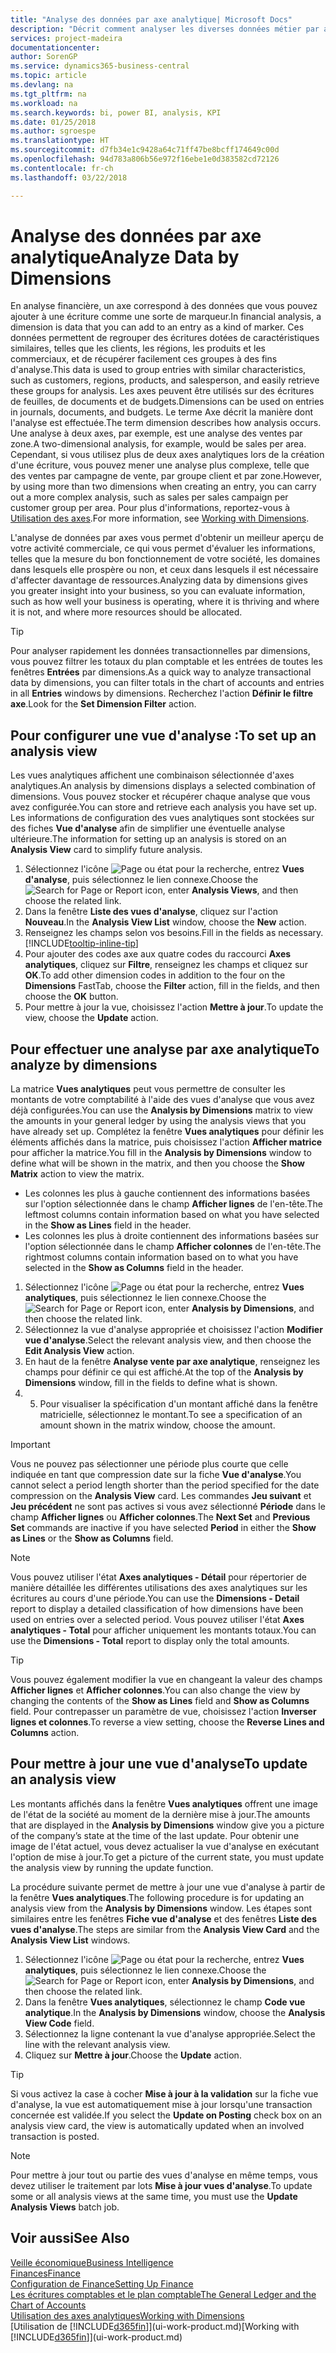 ```yaml
---
title: "Analyse des données par axe analytique| Microsoft Docs"
description: "Décrit comment analyser les diverses données métier par axe analytique."
services: project-madeira
documentationcenter: 
author: SorenGP
ms.service: dynamics365-business-central
ms.topic: article
ms.devlang: na
ms.tgt_pltfrm: na
ms.workload: na
ms.search.keywords: bi, power BI, analysis, KPI
ms.date: 01/25/2018
ms.author: sgroespe
ms.translationtype: HT
ms.sourcegitcommit: d7fb34e1c9428a64c71ff47be8bcff174649c00d
ms.openlocfilehash: 94d783a806b56e972f16ebe1e0d383582cd72126
ms.contentlocale: fr-ch
ms.lasthandoff: 03/22/2018

---
```

#  <a name="analyze-data-by-dimensions"></a><span data-ttu-id="161ee-103">Analyse des données par axe analytique</span><span class="sxs-lookup"><span data-stu-id="161ee-103">Analyze Data by Dimensions</span></span>
<span data-ttu-id="161ee-104">En analyse financière, un axe correspond à des données que vous pouvez ajouter à une écriture comme une sorte de marqueur.</span><span class="sxs-lookup"><span data-stu-id="161ee-104">In financial analysis, a dimension is data that you can add to an entry as a kind of marker.</span></span> <span data-ttu-id="161ee-105">Ces données permettent de regrouper des écritures dotées de caractéristiques similaires, telles que les clients, les régions, les produits et les commerciaux, et de récupérer facilement ces groupes à des fins d'analyse.</span><span class="sxs-lookup"><span data-stu-id="161ee-105">This data is used to group entries with similar characteristics, such as customers, regions, products, and salesperson, and easily retrieve these groups for analysis.</span></span> <span data-ttu-id="161ee-106">Les axes peuvent être utilisés sur des écritures de feuilles, de documents et de budgets.</span><span class="sxs-lookup"><span data-stu-id="161ee-106">Dimensions can be used on entries in journals, documents, and budgets.</span></span> <span data-ttu-id="161ee-107">Le terme Axe décrit la manière dont l'analyse est effectuée.</span><span class="sxs-lookup"><span data-stu-id="161ee-107">The term dimension describes how analysis occurs.</span></span> <span data-ttu-id="161ee-108">Une analyse à deux axes, par exemple, est une analyse des ventes par zone.</span><span class="sxs-lookup"><span data-stu-id="161ee-108">A two-dimensional analysis, for example, would be sales per area.</span></span> <span data-ttu-id="161ee-109">Cependant, si vous utilisez plus de deux axes analytiques lors de la création d'une écriture, vous pouvez mener une analyse plus complexe, telle que des ventes par campagne de vente, par groupe client et par zone.</span><span class="sxs-lookup"><span data-stu-id="161ee-109">However, by using more than two dimensions when creating an entry, you can carry out a more complex analysis, such as sales per sales campaign per customer group per area.</span></span> <span data-ttu-id="161ee-110">Pour plus d'informations, reportez-vous à [Utilisation des axes](finance-dimensions.md).</span><span class="sxs-lookup"><span data-stu-id="161ee-110">For more information, see [Working with Dimensions](finance-dimensions.md).</span></span>

<span data-ttu-id="161ee-111">L'analyse de données par axes vous permet d'obtenir un meilleur aperçu de votre activité commerciale, ce qui vous permet d'évaluer les informations, telles que la mesure du bon fonctionnement de votre société, les domaines dans lesquels elle prospère ou non, et ceux dans lesquels il est nécessaire d'affecter davantage de ressources.</span><span class="sxs-lookup"><span data-stu-id="161ee-111">Analyzing data by dimensions gives you greater insight into your business, so you can evaluate information, such as how well your business is operating, where it is thriving and where it is not, and where more resources should be allocated.</span></span>

> [!TIP]
> <span data-ttu-id="161ee-112">Pour analyser rapidement les données transactionnelles par dimensions, vous pouvez filtrer les totaux du plan comptable et les entrées de toutes les fenêtres **Entrées** par dimensions.</span><span class="sxs-lookup"><span data-stu-id="161ee-112">As a quick way to analyze transactional data by dimensions, you can filter totals in the chart of accounts and entries in all **Entries** windows by dimensions.</span></span> <span data-ttu-id="161ee-113">Recherchez l'action **Définir le filtre axe**.</span><span class="sxs-lookup"><span data-stu-id="161ee-113">Look for the **Set Dimension Filter** action.</span></span>

## <a name="to-set-up-an-analysis-view"></a><span data-ttu-id="161ee-114">Pour configurer une vue d'analyse :</span><span class="sxs-lookup"><span data-stu-id="161ee-114">To set up an analysis view</span></span>  
<span data-ttu-id="161ee-115">Les vues analytiques affichent une combinaison sélectionnée d'axes analytiques.</span><span class="sxs-lookup"><span data-stu-id="161ee-115">An analysis by dimensions displays a selected combination of dimensions.</span></span> <span data-ttu-id="161ee-116">Vous pouvez stocker et récupérer chaque analyse que vous avez configurée.</span><span class="sxs-lookup"><span data-stu-id="161ee-116">You can store and retrieve each analysis you have set up.</span></span> <span data-ttu-id="161ee-117">Les informations de configuration des vues analytiques sont stockées sur des fiches **Vue d'analyse** afin de simplifier une éventuelle analyse ultérieure.</span><span class="sxs-lookup"><span data-stu-id="161ee-117">The information for setting up an analysis is stored on an **Analysis View** card to simplify future analysis.</span></span>  

1. <span data-ttu-id="161ee-118">Sélectionnez l'icône ![Page ou état pour la recherche](media/ui-search/search_small.png "icône Page ou état pour la recherche"), entrez **Vues d'analyse**, puis sélectionnez le lien connexe.</span><span class="sxs-lookup"><span data-stu-id="161ee-118">Choose the ![Search for Page or Report](media/ui-search/search_small.png "Search for Page or Report icon") icon, enter **Analysis Views**, and then choose the related link.</span></span>  
2. <span data-ttu-id="161ee-119">Dans la fenêtre **Liste des vues d'analyse**, cliquez sur l'action **Nouveau**.</span><span class="sxs-lookup"><span data-stu-id="161ee-119">In the **Analysis View List** window, choose the **New** action.</span></span>
3. <span data-ttu-id="161ee-120">Renseignez les champs selon vos besoins.</span><span class="sxs-lookup"><span data-stu-id="161ee-120">Fill in the fields as necessary.</span></span> [!INCLUDE[tooltip-inline-tip](includes/tooltip-inline-tip_md.md)]
4. <span data-ttu-id="161ee-121">Pour ajouter des codes axe aux quatre codes du raccourci **Axes analytiques**, cliquez sur **Filtre**, renseignez les champs et cliquez sur **OK**.</span><span class="sxs-lookup"><span data-stu-id="161ee-121">To add other dimension codes in addition to the four on the **Dimensions** FastTab, choose the **Filter** action, fill in the fields, and then choose the **OK** button.</span></span>  
5. <span data-ttu-id="161ee-122">Pour mettre à jour la vue, choisissez l'action **Mettre à jour**.</span><span class="sxs-lookup"><span data-stu-id="161ee-122">To update the view, choose the **Update** action.</span></span>

## <a name="to-analyze-by-dimensions"></a><span data-ttu-id="161ee-123">Pour effectuer une analyse par axe analytique</span><span class="sxs-lookup"><span data-stu-id="161ee-123">To analyze by dimensions</span></span>
<span data-ttu-id="161ee-124">La matrice **Vues analytiques** peut vous permettre de consulter les montants de votre comptabilité à l'aide des vues d'analyse que vous avez déjà configurées.</span><span class="sxs-lookup"><span data-stu-id="161ee-124">You can use the **Analysis by Dimensions** matrix to view the amounts in your general ledger by using the analysis views that you have already set up.</span></span> <span data-ttu-id="161ee-125">Complétez la fenêtre **Vues analytiques** pour définir les éléments affichés dans la matrice, puis choisissez l'action **Afficher matrice** pour afficher la matrice.</span><span class="sxs-lookup"><span data-stu-id="161ee-125">You fill in the **Analysis by Dimensions** window to define what will be shown in the matrix, and then you choose the **Show Matrix** action to view the matrix.</span></span>  

- <span data-ttu-id="161ee-126">Les colonnes les plus à gauche contiennent des informations basées sur l'option sélectionnée dans le champ **Afficher lignes** de l'en-tête.</span><span class="sxs-lookup"><span data-stu-id="161ee-126">The leftmost columns contain information based on what you have selected in the **Show as Lines** field in the header.</span></span>  
- <span data-ttu-id="161ee-127">Les colonnes les plus à droite contiennent des informations basées sur l'option sélectionnée dans le champ **Afficher colonnes** de l'en-tête.</span><span class="sxs-lookup"><span data-stu-id="161ee-127">The rightmost columns contain information based on to what you have selected in the **Show as Columns** field in the header.</span></span>  

1. <span data-ttu-id="161ee-128">Sélectionnez l'icône ![Page ou état pour la recherche](media/ui-search/search_small.png "icône Page ou état pour la recherche"), entrez **Vues analytiques**, puis sélectionnez le lien connexe.</span><span class="sxs-lookup"><span data-stu-id="161ee-128">Choose the ![Search for Page or Report](media/ui-search/search_small.png "Search for Page or Report icon") icon, enter **Analysis by Dimensions**, and then choose the related link.</span></span>  
2. <span data-ttu-id="161ee-129">Sélectionnez la vue d'analyse appropriée et choisissez l'action **Modifier vue d'analyse**.</span><span class="sxs-lookup"><span data-stu-id="161ee-129">Select the relevant analysis view,  and then choose the **Edit Analysis View** action.</span></span>
3. <span data-ttu-id="161ee-130">En haut de la fenêtre **Analyse vente par axe analytique**, renseignez les champs pour définir ce qui est affiché.</span><span class="sxs-lookup"><span data-stu-id="161ee-130">At the top of the **Analysis by Dimensions** window, fill in the fields to define what is shown.</span></span>
4. 5. <span data-ttu-id="161ee-131">Pour visualiser la spécification d'un montant affiché dans la fenêtre matricielle, sélectionnez le montant.</span><span class="sxs-lookup"><span data-stu-id="161ee-131">To see a specification of an amount shown in the matrix window, choose the amount.</span></span>  

> [!IMPORTANT]  
>   <span data-ttu-id="161ee-132">Vous ne pouvez pas sélectionner une période plus courte que celle indiquée en tant que compression date sur la fiche **Vue d'analyse**.</span><span class="sxs-lookup"><span data-stu-id="161ee-132">You cannot select a period length shorter than the period specified for the date compression on the **Analysis View** card.</span></span> <span data-ttu-id="161ee-133">Les commandes **Jeu suivant** et **Jeu précédent** ne sont pas actives si vous avez sélectionné **Période** dans le champ **Afficher lignes** ou **Afficher colonnes**.</span><span class="sxs-lookup"><span data-stu-id="161ee-133">The **Next Set** and **Previous Set** commands are inactive if you have selected **Period** in either the **Show as Lines** or the **Show as Columns** field.</span></span>  

> [!NOTE]  
>   <span data-ttu-id="161ee-134">Vous pouvez utiliser l'état **Axes analytiques - Détail** pour répertorier de manière détaillée les différentes utilisations des axes analytiques sur les écritures au cours d'une période.</span><span class="sxs-lookup"><span data-stu-id="161ee-134">You can use the **Dimensions - Detail** report to display a detailed classification of how dimensions have been used on entries over a selected period.</span></span> <span data-ttu-id="161ee-135">Vous pouvez utiliser l'état **Axes analytiques - Total** pour afficher uniquement les montants totaux.</span><span class="sxs-lookup"><span data-stu-id="161ee-135">You can use the **Dimensions - Total** report to display only the total amounts.</span></span>  

> [!TIP]  
>   <span data-ttu-id="161ee-136">Vous pouvez également modifier la vue en changeant la valeur des champs **Afficher lignes** et **Afficher colonnes**.</span><span class="sxs-lookup"><span data-stu-id="161ee-136">You can also change the view by changing the contents of the **Show as Lines** field and **Show as Columns** field.</span></span> <span data-ttu-id="161ee-137">Pour contrepasser un paramètre de vue, choisissez l'action **Inverser lignes et colonnes**.</span><span class="sxs-lookup"><span data-stu-id="161ee-137">To reverse a view setting, choose the **Reverse Lines and Columns** action.</span></span>

## <a name="to-update-an-analysis-view"></a><span data-ttu-id="161ee-138">Pour mettre à jour une vue d'analyse</span><span class="sxs-lookup"><span data-stu-id="161ee-138">To update an analysis view</span></span>  
<span data-ttu-id="161ee-139">Les montants affichés dans la fenêtre **Vues analytiques** offrent une image de l'état de la société au moment de la dernière mise à jour.</span><span class="sxs-lookup"><span data-stu-id="161ee-139">The amounts that are displayed in the **Analysis by Dimensions** window give you a picture of the company’s state at the time of the last update.</span></span> <span data-ttu-id="161ee-140">Pour obtenir une image de l'état actuel, vous devez actualiser la vue d'analyse en exécutant l'option de mise à jour.</span><span class="sxs-lookup"><span data-stu-id="161ee-140">To get a picture of the current state, you must update the analysis view by running the update function.</span></span>

<span data-ttu-id="161ee-141">La procédure suivante permet de mettre à jour une vue d'analyse à partir de la fenêtre **Vues analytiques**.</span><span class="sxs-lookup"><span data-stu-id="161ee-141">The following procedure is for updating an analysis view from the **Analysis by Dimensions** window.</span></span> <span data-ttu-id="161ee-142">Les étapes sont similaires entre les fenêtres **Fiche vue d'analyse** et des fenêtres **Liste des vues d'analyse**.</span><span class="sxs-lookup"><span data-stu-id="161ee-142">The steps are similar from the **Analysis View Card** and the **Analysis View List** windows.</span></span>  

1. <span data-ttu-id="161ee-143">Sélectionnez l'icône ![Page ou état pour la recherche](media/ui-search/search_small.png "icône Page ou état pour la recherche"), entrez **Vues analytiques**, puis sélectionnez le lien connexe.</span><span class="sxs-lookup"><span data-stu-id="161ee-143">Choose the ![Search for Page or Report](media/ui-search/search_small.png "Search for Page or Report icon") icon, enter **Analysis by Dimensions**, and then choose the related link.</span></span>  
2. <span data-ttu-id="161ee-144">Dans la fenêtre **Vues analytiques**, sélectionnez le champ **Code vue analytique**.</span><span class="sxs-lookup"><span data-stu-id="161ee-144">In the **Analysis by Dimensions** window, choose the **Analysis View Code** field.</span></span>  
3. <span data-ttu-id="161ee-145">Sélectionnez la ligne contenant la vue d'analyse appropriée.</span><span class="sxs-lookup"><span data-stu-id="161ee-145">Select the line with the relevant analysis view.</span></span>  
4. <span data-ttu-id="161ee-146">Cliquez sur **Mettre à jour**.</span><span class="sxs-lookup"><span data-stu-id="161ee-146">Choose the **Update** action.</span></span>  

> [!TIP]  
>   <span data-ttu-id="161ee-147">Si vous activez la case à cocher **Mise à jour à la validation** sur la fiche vue d'analyse, la vue est automatiquement mise à jour lorsqu'une transaction concernée est validée.</span><span class="sxs-lookup"><span data-stu-id="161ee-147">If you select the **Update on Posting** check box on an analysis view card, the view is automatically updated when an involved transaction is posted.</span></span>

> [!NOTE]  
>   <span data-ttu-id="161ee-148">Pour mettre à jour tout ou partie des vues d'analyse en même temps, vous devez utiliser le traitement par lots **Mise à jour vues d'analyse**.</span><span class="sxs-lookup"><span data-stu-id="161ee-148">To update some or all analysis views at the same time, you must use the **Update Analysis Views** batch job.</span></span>  

## <a name="see-also"></a><span data-ttu-id="161ee-149">Voir aussi</span><span class="sxs-lookup"><span data-stu-id="161ee-149">See Also</span></span>
[<span data-ttu-id="161ee-150">Veille économique</span><span class="sxs-lookup"><span data-stu-id="161ee-150">Business Intelligence</span></span>](bi.md)  
[<span data-ttu-id="161ee-151">Finances</span><span class="sxs-lookup"><span data-stu-id="161ee-151">Finance</span></span>](finance.md)  
[<span data-ttu-id="161ee-152">Configuration de Finance</span><span class="sxs-lookup"><span data-stu-id="161ee-152">Setting Up Finance</span></span>](finance-setup-finance.md)  
[<span data-ttu-id="161ee-153">Les écritures comptables et le plan comptable</span><span class="sxs-lookup"><span data-stu-id="161ee-153">The General Ledger and the Chart of Accounts</span></span>](finance-general-ledger.md)  
[<span data-ttu-id="161ee-154">Utilisation des axes analytiques</span><span class="sxs-lookup"><span data-stu-id="161ee-154">Working with Dimensions</span></span>](finance-dimensions.md)  
<span data-ttu-id="161ee-155">[Utilisation de [!INCLUDE[d365fin](includes/d365fin_md.md)]](ui-work-product.md)</span><span class="sxs-lookup"><span data-stu-id="161ee-155">[Working with [!INCLUDE[d365fin](includes/d365fin_md.md)]](ui-work-product.md)</span></span>  

